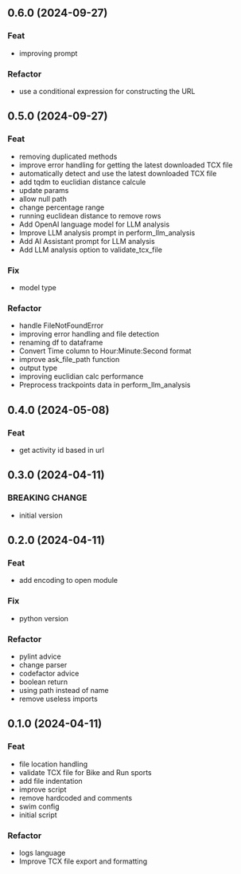 ## 0.6.0 (2024-09-27)

### Feat

- improving prompt

### Refactor

- use a conditional expression for constructing the URL

## 0.5.0 (2024-09-27)

### Feat

- removing duplicated methods
- improve error handling for getting the latest downloaded TCX file
- automatically detect and use the latest downloaded TCX file
- add tqdm to euclidian distance calcule
- update params
- allow null path
- change percentage range
- running euclidean distance to remove rows
- Add OpenAI language model for LLM analysis
- Improve LLM analysis prompt in perform_llm_analysis
- Add AI Assistant prompt for LLM analysis
- Add LLM analysis option to validate_tcx_file

### Fix

- model type

### Refactor

- handle FileNotFoundError
- improving error handling and file detection
- renaming df to dataframe
- Convert Time column to Hour:Minute:Second format
- improve ask_file_path function
- output type
- improving euclidian calc performance
- Preprocess trackpoints data in perform_llm_analysis

## 0.4.0 (2024-05-08)

### Feat

- get activity id based in url

## 0.3.0 (2024-04-11)

### BREAKING CHANGE

- initial version

## 0.2.0 (2024-04-11)

### Feat

- add encoding to open module

### Fix

- python version

### Refactor

- pylint advice
- change parser
- codefactor advice
- boolean return
- using path instead of name
- remove useless imports

## 0.1.0 (2024-04-11)

### Feat

- file location handling
- validate TCX file for Bike and Run sports
- add file indentation
- improve script
- remove hardcoded and comments
- swim config
- initial script

### Refactor

- logs language
- Improve TCX file export and formatting
